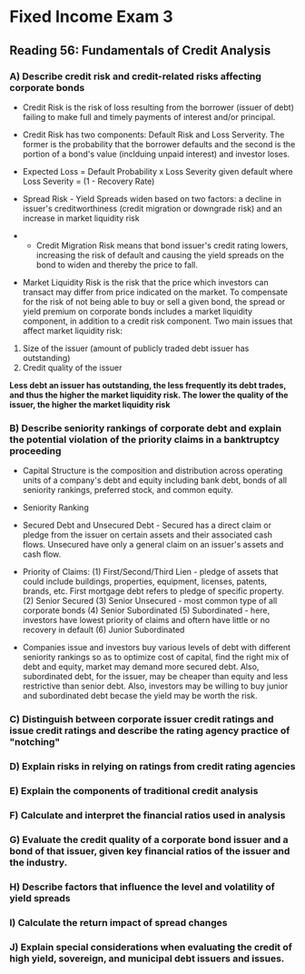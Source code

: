 # Fixed Income Exam 3

## Reading 56: Fundamentals of Credit Analysis

### A) Describe credit risk and credit-related risks affecting corporate bonds

* Credit Risk is the risk of loss resulting from the borrower (issuer of debt) failing to make full and timely payments of interest and/or principal. 

* Credit Risk has two components: Default Risk and Loss Serverity. The former is the probability that the borrower defaults and the second is the portion of a bond's value (inclduing unpaid interest) and investor loses. 

* Expected Loss = Default Probability x Loss Severity given default where Loss Severity = (1 - Recovery Rate)

* Spread Risk - Yield Spreads widen based on two factors: a decline in issuer's creditworthiness (credit migration or downgrade risk) and an increase in market liquidity risk

* + Credit Migration Risk means that bond issuer's credit rating lowers, increasing the risk of default and causing the yield spreads on the bond to widen and thereby the price to fall. 

+ Market Liquidity Risk is the risk that the price which investors can transact may differ from price indicated on the market. To compensate for the risk of not being able to buy or sell a given bond, the spread or yield premium on corporate bonds includes a market liquidity component, in addition to a credit risk component. Two main issues that affect market liquidity risk:

1) Size of the issuer (amount of publicly traded debt issuer has outstanding)
2) Credit quality of the issuer

__Less debt an issuer has outstanding, the less frequently its debt trades, and thus the higher the market liquidity risk. The lower the quality of the issuer, the higher the market liquidity risk__


### B) Describe seniority rankings of corporate debt and explain the potential violation of the priority claims in a banktruptcy proceeding

* Capital Structure is the composition and distribution across operating units of a company's debt and equity including bank debt, bonds of all seniority rankings, preferred stock, and common equity. 

* Seniority Ranking 
 + Secured Debt and Unsecured Debt - Secured has a direct claim or pledge from the issuer on certain assets and their associated cash flows. Unsecured have only a general claim on an issuer's assets and cash flow. 
 
* Priority of Claims:
(1) First/Second/Third Lien - pledge of assets that could include buildings, properties, equipment, licenses, patents, brands, etc. First mortgage debt refers to pledge of specific property. 
(2) Senior Secured
(3) Senior Unsecured - most common type of all corporate bonds
(4) Senior Subordinated
(5) Subordinated - here, investors have lowest priority of claims and oftern have little or no recovery in default
(6) Junior Subordinated
    
* Companies issue and investors buy various levels of debt with different seniority rankings so as to optimize cost of capital, find the right mix of debt and equity, market may demand more secured debt. Also, subordinated debt, for the issuer, may be cheaper than equity and less restrictive than senior debt. Also, investors may be willing to buy junior and subordinated debt becase the yield may be worth the risk. 

    

 

### C) Distinguish between corporate issuer credit ratings and issue credit ratings and describe the rating agency practice of "notching"

### D) Explain risks in relying on ratings from credit rating agencies

### E) Explain the components of traditional credit analysis

### F) Calculate and interpret the financial ratios used in analysis

### G) Evaluate the credit quality of a corporate bond issuer and a bond of that issuer, given key financial ratios of the issuer and the industry. 

### H) Describe factors that influence the level and volatility of yield spreads

### I) Calculate the return impact of spread changes

### J) Explain special considerations when evaluating the credit of high yield, sovereign, and municipal debt issuers and issues. 
